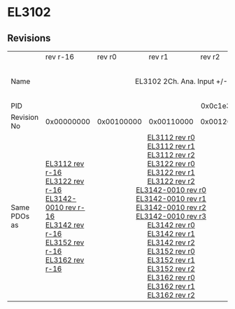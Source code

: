 # EL3102

## Revisions
<table>
<tr>
<td></td>
<td>rev r-16</td>
<td>rev r0</td>
<td>rev r1</td>
<td>rev r2</td>
<td>rev r3</td>
<td>rev r4</td>
<td>rev r9979</td>
</tr>
<tr>
<td>Name</td>
<td colspan=6 align="center">EL3102 2Ch. Ana. Input +/-10V, Diff.</td>
<td>EL3102 2Ch. Ana. Input +/-10V, DIFF</td>
</tr>
<tr>
<td>PID</td>
<td colspan=7 align="center">0x0c1e3052</td>
</tr>
<tr>
<td>Revision No</td>
<td>0x00000000</td>
<td>0x00100000</td>
<td>0x00110000</td>
<td>0x00120000</td>
<td>0x00130000</td>
<td>0x00140000</td>
<td>0x270b0000</td>
</tr>
<tr>
<td>Same PDOs as</td>
<td><a href="EL3112.md">EL3112 rev r-16</a><br/><a href="EL3122.md">EL3122 rev r-16</a><br/><a href="EL3142-0010.md">EL3142-0010 rev r-16</a><br/><a href="EL3142.md">EL3142 rev r-16</a><br/><a href="EL3152.md">EL3152 rev r-16</a><br/><a href="EL3162.md">EL3162 rev r-16</a></td>
<td colspan=3 align="center"><a href="EL3112.md">EL3112 rev r0</a><br/><a href="EL3112.md">EL3112 rev r1</a><br/><a href="EL3112.md">EL3112 rev r2</a><br/><a href="EL3122.md">EL3122 rev r0</a><br/><a href="EL3122.md">EL3122 rev r1</a><br/><a href="EL3122.md">EL3122 rev r2</a><br/><a href="EL3142-0010.md">EL3142-0010 rev r0</a><br/><a href="EL3142-0010.md">EL3142-0010 rev r1</a><br/><a href="EL3142-0010.md">EL3142-0010 rev r2</a><br/><a href="EL3142-0010.md">EL3142-0010 rev r3</a><br/><a href="EL3142.md">EL3142 rev r0</a><br/><a href="EL3142.md">EL3142 rev r1</a><br/><a href="EL3142.md">EL3142 rev r2</a><br/><a href="EL3152.md">EL3152 rev r0</a><br/><a href="EL3152.md">EL3152 rev r1</a><br/><a href="EL3152.md">EL3152 rev r2</a><br/><a href="EL3162.md">EL3162 rev r0</a><br/><a href="EL3162.md">EL3162 rev r1</a><br/><a href="EL3162.md">EL3162 rev r2</a></td>
<td colspan=2 align="center"></td>
<td><a href="EL3162.md">EL3162 rev r9979</a></td>
</tr>
</table>
